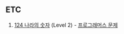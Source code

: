 ## ETC

1. [124 나라의 숫자](https://github.com/dataminegames/Algorithm_Study/blob/master/ETC/etc_01.py) (Level 2) - [프로그래머스 문제](https://programmers.co.kr/learn/courses/30/lessons/12899)
